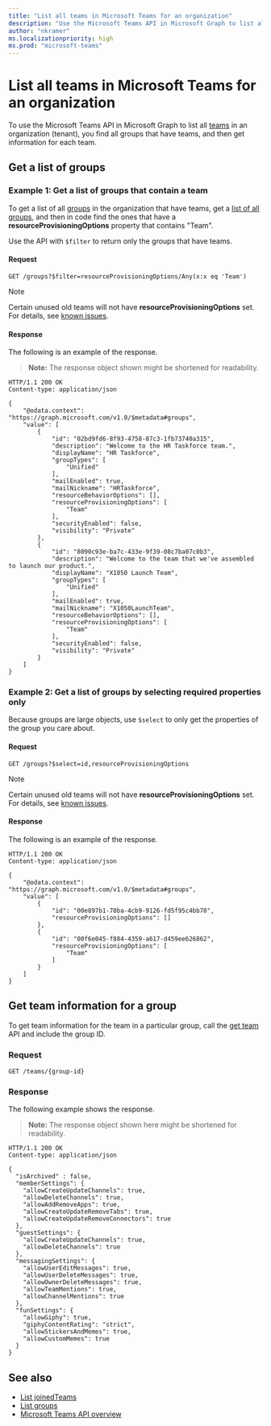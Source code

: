 ```yaml
---
title: "List all teams in Microsoft Teams for an organization"
description: "Use the Microsoft Teams API in Microsoft Graph to list all teams in an organization by finding all groups that have teams and getting information for each team."
author: "nkramer"
ms.localizationpriority: high
ms.prod: "microsoft-teams"
---
```


# List all teams in Microsoft Teams for an organization

To use the Microsoft Teams API in Microsoft Graph to list all [teams](/graph/api/resources/team) in an organization (tenant), you find all groups that have teams, and then get information for each team.

## Get a list of groups

### Example 1: Get a list of groups that contain a team

To get a list of all [groups](/graph/api/resources/group) in the organization that have teams, get a [list of all groups](/graph/api/group-list), and then in code find the ones that have a **resourceProvisioningOptions** property that contains "Team".

Use the API with `$filter` to return only the groups that have teams.

#### Request

```http
GET /groups?$filter=resourceProvisioningOptions/Any(x:x eq 'Team')
```

> [!NOTE]
> Certain unused old teams will not have **resourceProvisioningOptions** set. For details, see [known issues](https://developer.microsoft.com/en-us/graph/known-issues/?search=13633).

#### Response

The following is an example of the response. 

>**Note:** The response object shown might be shortened for readability. 
>
```http
HTTP/1.1 200 OK
Content-type: application/json

{
    "@odata.context": "https://graph.microsoft.com/v1.0/$metadata#groups",
    "value": [
        {
            "id": "02bd9fd6-8f93-4758-87c3-1fb73740a315",
            "description": "Welcome to the HR Taskforce team.",
            "displayName": "HR Taskforce",
            "groupTypes": [
                "Unified"
            ],
            "mailEnabled": true,
            "mailNickname": "HRTaskforce",
            "resourceBehaviorOptions": [],
            "resourceProvisioningOptions": [
                "Team"
            ],
            "securityEnabled": false,
            "visibility": "Private"
        },
        {
            "id": "8090c93e-ba7c-433e-9f39-08c7ba07c0b3",
            "description": "Welcome to the team that we've assembled to launch our product.",
            "displayName": "X1050 Launch Team",
            "groupTypes": [
                "Unified"
            ],
            "mailEnabled": true,
            "mailNickname": "X1050LaunchTeam",
            "resourceBehaviorOptions": [],
            "resourceProvisioningOptions": [
                "Team"
            ],
            "securityEnabled": false,
            "visibility": "Private"
        }
    ]
}
```

### Example 2: Get a list of groups by selecting required properties only

Because groups are large objects, use `$select` to only get the properties of the group you care about.

#### Request

```http
GET /groups?$select=id,resourceProvisioningOptions
```

> [!NOTE]
> Certain unused old teams will not have **resourceProvisioningOptions** set. For details, see [known issues](https://developer.microsoft.com/en-us/graph/known-issues/?search=13633).

#### Response

The following is an example of the response.

```http
HTTP/1.1 200 OK
Content-type: application/json

{
    "@odata.context": "https://graph.microsoft.com/v1.0/$metadata#groups",
    "value": [
        {
            "id": "00e897b1-70ba-4cb9-9126-fd5f95c4bb78",
            "resourceProvisioningOptions": []
        },
        {
            "id": "00f6e045-f884-4359-a617-d459ee626862",
            "resourceProvisioningOptions": [
                "Team"
            ]
        }
    ]
}

```

## Get team information for a group

To get team information for the team in a particular group, call the [get team](/graph/api/team-get) API and include the group ID.

### Request

```http
GET /teams/{group-id}
```

### Response

The following example shows the response.

>**Note:** The response object shown here might be shortened for readability.

<!-- {
  "blockType": "ignored",
  "truncated": true,
  "@odata.type": "microsoft.graph.team"
} -->
```http
HTTP/1.1 200 OK
Content-type: application/json

{
  "isArchived" : false,
  "memberSettings": {
    "allowCreateUpdateChannels": true,
    "allowDeleteChannels": true,
    "allowAddRemoveApps": true,
    "allowCreateUpdateRemoveTabs": true,
    "allowCreateUpdateRemoveConnectors": true    
  },
  "guestSettings": {
    "allowCreateUpdateChannels": true,
    "allowDeleteChannels": true 
  },
  "messagingSettings": {
    "allowUserEditMessages": true,
    "allowUserDeleteMessages": true,
    "allowOwnerDeleteMessages": true,
    "allowTeamMentions": true,
    "allowChannelMentions": true    
  },
  "funSettings": {
    "allowGiphy": true,
    "giphyContentRating": "strict",
    "allowStickersAndMemes": true,
    "allowCustomMemes": true
  }
}
```

## See also

- [List joinedTeams](/graph/api/user-list-joinedteams)
- [List groups](/graph/api/group-list)
- [Microsoft Teams API overview](teams-concept-overview.md)